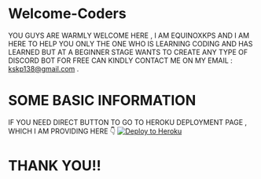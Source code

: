 # Welcome-Coders
YOU GUYS ARE WARMLY WELCOME HERE , I AM EQUINOXKPS AND I AM HERE TO HELP YOU ONLY THE ONE WHO IS LEARNING CODING AND HAS LEARNED BUT AT A BEGINNER STAGE WANTS TO CREATE ANY TYPE OF DISCORD BOT FOR FREE CAN KINDLY CONTACT ME ON MY EMAIL : kskp138@gmail.com .

# SOME BASIC INFORMATION

IF YOU NEED DIRECT BUTTON TO GO TO HEROKU DEPLOYMENT PAGE , WHICH I AM PROVIDING HERE 👇
[![Deploy to Heroku](https://www.herokucdn.com/deploy/button.png)](https://heroku.com/deploy)

# THANK YOU!!
